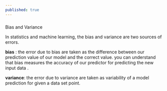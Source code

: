 ```yaml
---
published: true
---
```


<script type="text/javascript" src="http://cdn.mathjax.org/mathjax/latest/MathJax.js?config=default"></script>

###

Bias and Variance
 
   In statistics and machine learning, the bias and variance are two sources of errors.
  
  **bias** : the error due to bias are taken as the difference between our prediction value of our model and the correct value. you can understand that bias measures the accuracy of our predictor for predicting the new input data .
  
  **variance**: the error due to variance are taken as variability of a model prediction for given a data set point. 